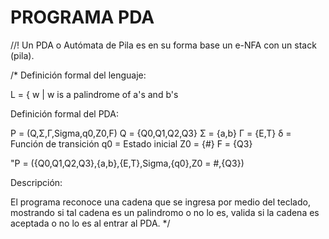 # PROGRAMA PDA

//! Un PDA o Autómata de Pila es en su forma base un e-NFA con un stack (pila).

/*
  Definición formal del lenguaje:
  
  L = { w | w is a palindrome of a's and b's
  
  Definición formal del PDA:
  
  P = (Q,Σ,Γ,Sigma,q0,Z0,F)
  Q = {Q0,Q1,Q2,Q3}
  Σ = {a,b}
  Γ = {E,T}
  δ = Función de transición
  q0 = Estado inicial
  Z0 = {#}
  F = {Q3}
  
  "P = ({Q0,Q1,Q2,Q3},{a,b},{E,T},Sigma,{q0},Z0 = #,{Q3})
  
  Descripción:
  
  El programa reconoce una cadena que se ingresa por medio del teclado, mostrando si tal cadena es un palindromo
  o no lo es, valida si la cadena es aceptada o no lo es al entrar al PDA.
*/
